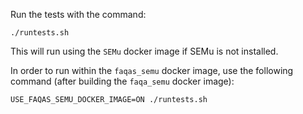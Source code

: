 
Run the tests with the command:
```
./runtests.sh
```

This will run using the `SEMu` docker image if SEMu is not installed.

In order to run within the `faqas_semu` docker image, use the following command (after building the `faqa_semu` docker image):
```
USE_FAQAS_SEMU_DOCKER_IMAGE=ON ./runtests.sh
```
